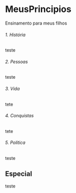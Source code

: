 # MeusPrincipios
Ensinamento para meus filhos
 
 
###### 1. História
teste

###### 2. Pessoas
teste

###### 3. Vida
tete

###### 4. Conquistas
tete

###### 5. Política
teste


## Especial
teste


